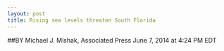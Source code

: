 ```yaml
---
layout: post
title: Rising sea levels threaten South Florida
---
```


##BY Michael J. Mishak, Associated Press   June 7, 2014 at 4:24 PM EDT
